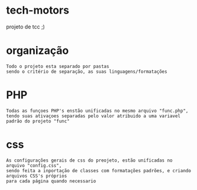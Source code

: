 # tech-motors
projeto de tcc ;)

# organização
    Todo o projeto esta separado por pastas
    sendo o critério de separação, as suas linguagens/formatações

# PHP
    Todas as funçoes PHP's enstão unificadas no mesmo arquivo "func.php",
    tendo suas ativaçoes separadas pelo valor atribuido a uma variavel padrão do projeto "func"

# css
    As configurações gerais de css do preojeto, estão unificadas no arquivo "config.css",
    sendo feita a inportação de classes com formatações padrões, e criando arquivos CSS's próprios
    para cada página quando necessario


